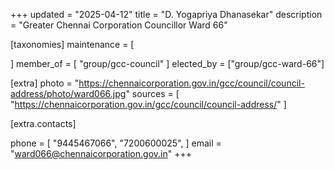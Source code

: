 +++
updated = "2025-04-12"
title = "D. Yogapriya Dhanasekar"
description = "Greater Chennai Corporation Councillor Ward 66"

[taxonomies]
maintenance = [

]
member_of = [
    "group/gcc-council"
]
elected_by = ["group/gcc-ward-66"]

[extra]
photo = "https://chennaicorporation.gov.in/gcc/council/council-address/photo/ward066.jpg"
sources = [
    "https://chennaicorporation.gov.in/gcc/council/council-address/"
]

[extra.contacts]

phone = [
    "9445467066",
    "7200600025",
    ]
email = "ward066@chennaicorporation.gov.in"
+++